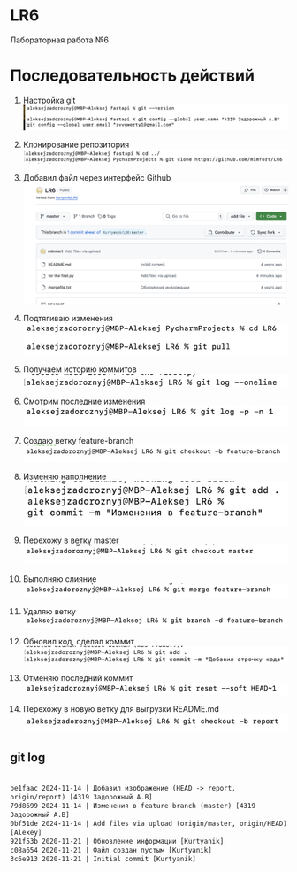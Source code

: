 # LR6
Лабораторная работа №6



# Последовательность действий
1. Настройка git
![Настройка git](images/1.png)


2. Клонирование репозитория
![Клонирование репозитория](images/2.png)


3. Добавил файл через интерфейс Github
![Добавил файл через интерфейс Github](images/3.png)

4. Подтягиваю изменения
![Подтягиваю изменения](images/4.png)

5. Получаем историю коммитов
![Получаем историю коммитов](images/5.png)

6. Смотрим последние изменения 
![Смотрим последние изменения ](images/6.png)

7. Создаю ветку feature-branch
![Создаю ветку feature-branch](images/7.png)

8. Изменяю наполнение 
![Изменяю наполнение](images/8.png)

9. Перехожу в ветку master
![Перехожу в ветку master](images/9.png)

10. Выполняю слияние
![Выполняю слияние](images/10.png)

11. Удаляю ветку
![Удаляю ветку](images/11.png)

12. Обновил код, сделал коммит
![Обновил код, сделал коммит](images/12.png)

13. Отменяю последний коммит
![Отменяю последний коммит](images/13.png)

14. Перехожу в новую ветку для выгрузки README.md
![Перехожу в новую ветку для выгрузки readme.md](images/14.png)

## git log

```text

be1faac 2024-11-14 | Добавил изображение (HEAD -> report, origin/report) [4319 Задорожный А.В]
79d8699 2024-11-14 | Изменения в feature-branch (master) [4319 Задорожный А.В]
0bf51de 2024-11-14 | Add files via upload (origin/master, origin/HEAD) [Alexey]
921f53b 2020-11-21 | Обновление информации [Kurtyanik]
c08a654 2020-11-21 | Файл создан пустым [Kurtyanik]
3c6e913 2020-11-21 | Initial commit [Kurtyanik]
```
